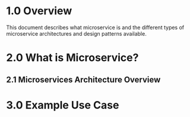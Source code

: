 # 1.0 Overview

This document describes what microservice is and the different types of microservice architectures and design patterns available.

# 2.0 What is Microservice?

## 2.1 Microservices Architecture Overview

# 3.0 Example Use Case


